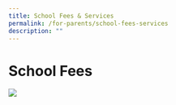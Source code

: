 ```yaml
---
title: School Fees & Services
permalink: /for-parents/school-fees-services
description: ""
---
```


# School Fees

![](/images/Monthly%20School%20Fees%20–%202020%20Onwards.jpg)